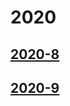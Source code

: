 # 2020

## [2020-8](/数据结构算法/每日一题/2020/2020-8/index.md)

## [2020-9](/数据结构算法/每日一题/2020/2020-9/index.md)